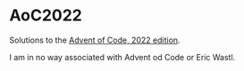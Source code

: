 # AoC2022
Solutions to the [Advent of Code, 2022 edition](https://adventofcode.com/2021).

I am in no way associated with Advent od Code or Eric Wastl.
